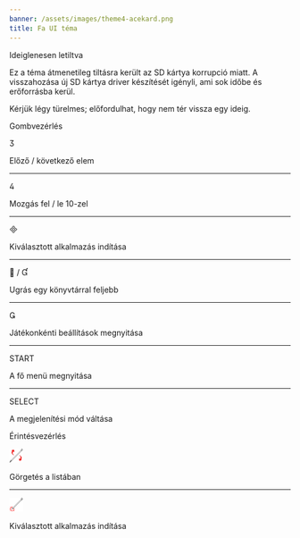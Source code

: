 ```yaml
---
banner: /assets/images/theme4-acekard.png
title: Fa UI téma
---
```


<div id="temporarily-disabled" class="section-title">Ideiglenesen letiltva</div>
<div class="section-body">
    <p>
        Ez a téma átmenetileg tiltásra került az SD kártya korrupció miatt. A visszahozása új SD kártya driver készítését igényli, ami sok időbe és erőforrásba kerül.
    </p>
    <p>
        Kérjük légy türelmes; előfordulhat, hogy nem tér vissza egy ideig.
    </p>
</div>

<div id="button-controls" class="section-title">Gombvezérlés</div>
<div class="section-body">
    <div class="button-action-group">
        <p class="button-action button">&#xE07D;</p>
        <p class="button-action-text">Előző / következő elem</p>
    </div>
    <hr>
    <div class="button-action-group">
        <p class="button-action button">&#xE07E;</p>
        <p class="button-action-text">Mozgás fel / le 10-zel</p>
    </div>
    <hr>
    <div class="button-action-group">
        <p class="button-action button">&#xE000;</p>
        <p class="button-action-text">Kiválasztott alkalmazás indítása</p>
    </div>
    <hr>
    <div class="button-action-group">
        <p class="button-action button">&#xE001; / &#xE004;</p>
        <p class="button-action-text">Ugrás egy könyvtárral feljebb</p>
    </div>
    <hr>
    <div class="button-action-group">
        <p class="button-action button">&#xE003;</p>
        <p class="button-action-text">Játékonkénti beállítások megnyitása</p>
    </div>
    <hr>
    <div class="button-action-group">
        <p class="button-action">START</p>
        <p class="button-action-text">A fő menü megnyitása</p>
    </div>
    <hr>
    <div class="button-action-group">
        <p class="button-action">SELECT</p>
        <p class="button-action-text">A megjelenítési mód váltása</p>
    </div>
</div>

<div id="touch-controls" class="section-title">Érintésvezérlés</div>
<div class="section-body">
    <div class="button-action-group">
        <p class="button-action"><img src="/assets/images/up-down.png"></p>
        <p class="button-action-text">Görgetés a listában</p>
    </div>
    <hr>
    <div class="button-action-group">
        <p class="button-action"><img src="/assets/images/tap.png"></p>
        <p class="button-action-text">Kiválasztott alkalmazás indítása</p>
    </div>
</div>
